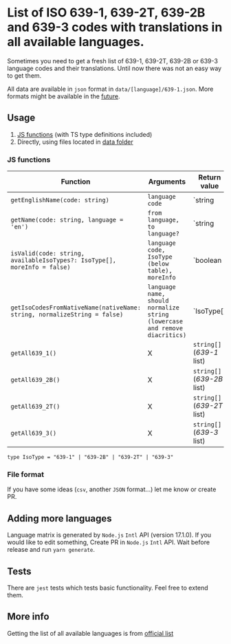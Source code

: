 # List of ISO 639-1, 639-2T, 639-2B and 639-3 codes with translations in all available languages.

Sometimes you need to get a fresh list of 639-1, 639-2T, 639-2B or 639-3 language codes and their translations. Until now there was not an easy way to get them.

All data are available in `json` format in `data/[language]/639-1.json`. More formats might be available in the [future](#file-format).

## Usage
1) [JS functions](#js-functions) (with TS type definitions included)
2) Directly, using files located in [data folder](https://github.com/ihmpavel/all-iso-language-codes/tree/master/data)

### JS functions

| Function | Arguments | Return value | Example usage |
|---|---|---|---|
| `getEnglishName(code: string)` | `language code` | `string | null` | `getEnglishName('cs')` => `Czech` |
| `getName(code: string, language = 'en')` | `from language, to language?` | `string | null` | `getName('cs', 'en')` => `Czech` |
| `isValid(code: string, availableIsoTypes?: IsoType[], moreInfo = false)` | `language code, IsoType (below table), moreInfo` | `boolean | { iso: IsoType | null; found: boolean; }` | `isValid('cs')` => `true`, `isValid('cs', ['639-1'], true)` => `{ iso: '639-1'; found: true; }`, |
| `getIsoCodesFromNativeName(nativeName: string, normalizeString = false)` | `language name, should normalize string (lowercase and remove diacritics)` | `IsoType[] | null` | `getIsoCodesFromNativeName('ČeŠtInA', true)` => `['639-3', '639-2B', '639-2T', '639-1']` |
| `getAll639_1()` | X | `string[]` (_639-1_ list) | `getAll639_1()` => ['aa', 'ab', 'af'...] |
| `getAll639_2B()` | X | `string[]` (_639-2B_ list) | `getAll639_2B()` => ['aar', 'abk', 'ace'...] |
| `getAll639_2T()` | X | `string[]` (_639-2T_ list) | `getAll639_2T()` => ['aar', 'abk', 'ace'...] |
| `getAll639_3()` | X | `string[]` (_639-3_ list) | `getAll639_3()` => ['aaa', 'aab', 'aac'...] |

`type IsoType = "639-1" | "639-2B" | "639-2T" | "639-3"`

### File format
If you have some ideas (`csv`, another `JSON` format...) let me know or create PR.

## Adding more languages
Language matrix is generated by `Node.js` `Intl` API (version 17.1.0). If you would like to edit something, Create PR in `Node.js` `Intl` API. Wait before release and run `yarn generate`.

## Tests
There are `jest` tests which tests basic functionality. Feel free to extend them.

## More info
Getting the list of all available languages is from [official list](https://iso639-3.sil.org/sites/iso639-3/files/downloads/iso-639-3.tab) 


